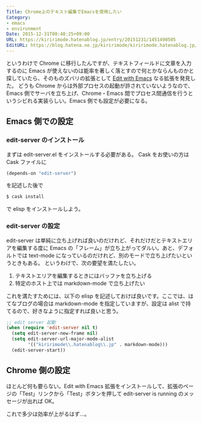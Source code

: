 ```yaml
---
Title: Chrome上のテキスト編集でEmacsを使用したい
Category:
- emacs
- environment
Date: 2015-12-31T00:48:25+09:00
URL: https://kiririmode.hatenablog.jp/entry/20151231/1451490505
EditURL: https://blog.hatena.ne.jp/kiririmode/kiririmode.hatenablog.jp/atom/entry/6653586347150787154
---
```


というわけで Chrome に移行したんですが、テキストフィールドに文章を入力するのに Emacs が使えないのは能率を著しく落とすので何とかならんものかと探していたら、そのものズバリの拡張として [Edit with Emacs](https://chrome.google.com/webstore/detail/edit-with-emacs/ljobjlafonikaiipfkggjbhkghgicgoh) なる拡張を発見した。
どうも Chrome からは外部プロセスの起動が許されていないようなので、Emacs 側でサーバを立ち上げ、Chrome・Emacs 間でプロセス間通信を行うというシビれる実装らしい。Emacs 側でも設定が必要になる。
## Emacs 側での設定
### edit-server のインストール
まずは edit-server.el をインストールする必要がある。
Cask をお使いの方は Cask ファイルに
```lisp
(depends-on "edit-server")
```
を記述した後で
```bash
$ cask install
```
で elisp をインストールしよう。

### edit-server の設定
edit-server は単純に立ち上げれば良いのだけれど、それだけだとテキストエリアを編集する度に Emacs の「フレーム」が立ち上がってダルい。あと、デフォルトでは text-mode になっているのだけれど、別のモードで立ち上げたいというときもある。
というわけで、次の要望を満たしたい。

1. テキストエリアを編集するときにはバッファを立ち上げる
1. 特定のホスト上では markdown-mode で立ち上げたい

これを満たすためには、以下の elisp を記述しておけば良いです。ここでは、はてなブログの場合は markdown-mode を指定していますが、設定は alist で持てるので、好きなように指定すれば良いと思う。

```lisp
;; edit server 起動
(when (require 'edit-server nil t)
  (setq edit-server-new-frame nil)
  (setq edit-server-url-major-mode-alist
        '(("kiririmode\\.hatenablog\\.jp" . markdown-mode)))
  (edit-server-start))
```
## Chrome 側の設定
ほとんど何も要らない。Edit with Emacs 拡張をインストールして、拡張のページの「Test」リンクから「Test」ボタンを押して edit-server is running のメッセージが出れば OK。

これで多少は効率が上がるはず…。
